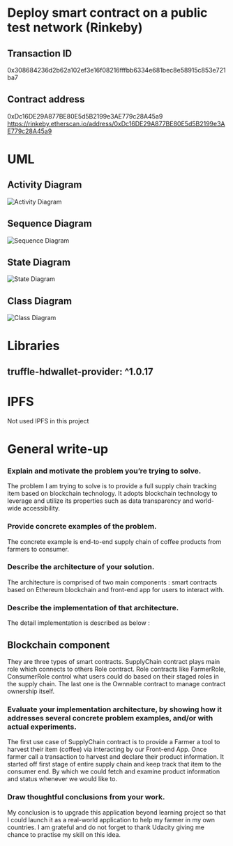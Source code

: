 # Deploy smart contract on a public test network (Rinkeby) 
## Transaction ID
0x308684236d2b62a102ef3e16f08216fffbb6334e681bec8e58915c853e721ba7
## Contract address
0xDc16DE29A877BE80E5d5B2199e3AE779c28A45a9
https://rinkeby.etherscan.io/address/0xDc16DE29A877BE80E5d5B2199e3AE779c28A45a9
# UML
## Activity Diagram
![Activity Diagram](./diagrams/ActivityDiagram.png)
## Sequence Diagram
![Sequence Diagram](./diagrams/SequenceDiagram.png)
## State Diagram
![State Diagram](./diagrams/StateDiagram.png)
## Class Diagram
![Class Diagram](./diagrams/ClassDiagram.png)

# Libraries
## truffle-hdwallet-provider: ^1.0.17

# IPFS
Not used IPFS in this project
    
# General write-up
### Explain and motivate the problem you’re trying to solve.
The problem I am trying to solve is to provide a full supply chain tracking item based on blockchain technology.
It adopts blockchain technology to leverage and utilize its properties such as data transparency and world-wide accessibility.
### Provide concrete examples of the problem.
The concrete example is end-to-end supply chain of coffee products from farmers to consumer.
### Describe the architecture of your solution.
The architecture is comprised of two main components : smart contracts based on Ethereum blockchain and front-end app for users to interact with.
### Describe the implementation of that architecture.
The detail implementation is described as below :
## Blockchain component
They are three types of smart contracts. SupplyChain contract plays main role which connects to others Role contract.
Role contracts like FarmerRole, ConsumerRole control what users could do based on their staged roles in the supply chain.
The last one is the Ownnable contract to manage contract ownership itself. 
### Evaluate your implementation architecture, by showing how it addresses several concrete problem examples, and/or with actual experiments.
The first use case of SupplyChain contract is to provide a Farmer a tool to harvest their item (coffee) via interacting by our Front-end App.
Once farmer call a transaction to harvest and declare their product information. It started off first stage of entire supply chain and keep track that item to the consumer end.
By which we could fetch and examine product information and status whenever we would like to.
### Draw thoughtful conclusions from your work.
My conclusion is to upgrade this application beyond learning project so that I could launch it as a real-world application to help my farmer in my own countries.
I am grateful and do not forget to thank Udacity giving me chance to practise my skill on this idea.
    
